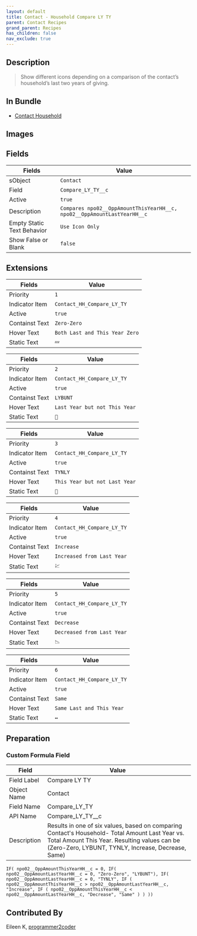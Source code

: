 ```yaml
---
layout: default
title: Contact - Household Compare LY TY
parent: Contact Recipes
grand_parent: Recipes
has_children: false
nav_exclude: true
---
```


## Description
> Show different icons depending on a comparison of the contact’s household’s last two years of giving.

## In Bundle
* [Contact Household](../contact/bundle-contact-household.md)

## Images 

## Fields

| Fields | Value 
|-----------|-----------|
|sObject|`Contact`
|Field|`Compare_LY_TY__c`
|Active|`true`
|Description|`Compares npo02__OppAmountThisYearHH__c, npo02__OppAmountLastYearHH__c`
|Empty Static Text Behavior|`Use Icon Only`
|Show False or Blank|`false`

## Extensions

| Fields | Value 
|-----------|-----------|
|Priority|`1`
|Indicator Item|`Contact_HH_Compare_LY_TY`
|Active|`true`
|Containst Text|`Zero-Zero`
|Hover Text|`Both Last and This Year Zero`
|Static Text|`💤`

| Fields | Value 
|-----------|-----------|
|Priority|`2`
|Indicator Item|`Contact_HH_Compare_LY_TY`
|Active|`true`
|Containst Text|`LYBUNT`
|Hover Text|`Last Year but not This Year`
|Static Text|`🔻`

| Fields | Value 
|-----------|-----------|
|Priority|`3`
|Indicator Item|`Contact_HH_Compare_LY_TY`
|Active|`true`
|Containst Text|`TYNLY`
|Hover Text|`This Year but not Last Year`
|Static Text|`🐣`

| Fields | Value 
|-----------|-----------|
|Priority|`4`
|Indicator Item|`Contact_HH_Compare_LY_TY`
|Active|`true`
|Containst Text|`Increase`
|Hover Text|`Increased from Last Year`
|Static Text|`💹`

| Fields | Value 
|-----------|-----------|
|Priority|`5`
|Indicator Item|`Contact_HH_Compare_LY_TY`
|Active|`true`
|Containst Text|`Decrease`
|Hover Text|`Decreased from Last Year`
|Static Text|`📉`

| Fields | Value 
|-----------|-----------|
|Priority|`6`
|Indicator Item|`Contact_HH_Compare_LY_TY`
|Active|`true`
|Containst Text|`Same`
|Hover Text|`Same Last and This Year`
|Static Text|`↔`

## Preparation

### Custom Formula Field

| Field | Value 
|-----------|-----------|				
|Field Label	|Compare LY TY	
|Object Name	|Contact
|Field Name 	|Compare_LY_TY		 
|API Name	|Compare_LY_TY__c		 
|Description 	|Results in one of six values, based on comparing Contact's Household- Total Amount Last Year vs. Total Amount This Year. Resulting values can be (Zero-Zero, LYBUNT, TYNLY, Increase, Decrease, Same)

`IF( npo02__OppAmountThisYearHH__c = 0, IF( npo02__OppAmountLastYearHH__c = 0, "Zero-Zero", "LYBUNT"), IF( npo02__OppAmountLastYearHH__c = 0, "TYNLY", IF ( npo02__OppAmountThisYearHH__c > npo02__OppAmountLastYearHH__c, "Increase", IF ( npo02__OppAmountThisYearHH__c < npo02__OppAmountLastYearHH__c, "Decrease", "Same" ) ) ))`


## Contributed By
Eileen K, [programmer2coder](https://github.com/programmer2coder)